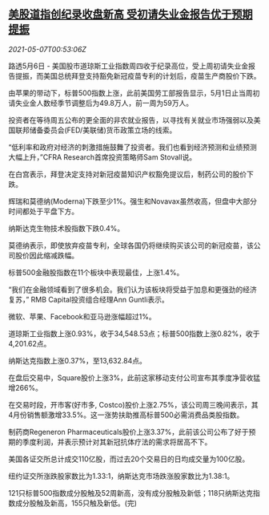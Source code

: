 <!--1620349265000-->
[美股道指创纪录收盘新高 受初请失业金报告优于预期提振](https://cn.reuters.com/article/usa-stocks-0506-thur-idCNKBS2CO025)
------

<div><i>2021-05-07T00:53:06Z</i></div><p>路透5月6日 - 美国股市道琼斯工业指数周四收于纪录高位，受上周初请失业金报告提振，而美国总统拜登支持豁免新冠疫苗专利的计划后，疫苗生产商股价下跌。</p><p>由苹果的带动下，标普500指数上涨，此前美国劳工部报告显示，5月1日止当周初请失业金人数经季节调整后为49.8万人，前一周为59万人。</p><p>投资者在等待周五公布的更全面的非农就业报告，以寻找有关就业市场强弱以及美国联邦储备委员会(FED/美联储)货币政策立场的线索。</p><p>“低利率和政府对经济的刺激措施鼓舞了投资者。我们也看到经济预测和业绩预测大幅上升，”CFRA Research首席投资策略师Sam Stovall说。</p><p>在白宫表示，拜登决定支持对新冠疫苗知识产权豁免提议后，制药公司的股价下跌。</p><p>辉瑞和莫德纳(Moderna)下跌至少1%。强生和Novavax虽然收高，但盘中大部分时间都处于平盘下方。</p><p>纳斯达克生物技术股指数下跌0.4%。</p><p>莫德纳表示，即使放弃疫苗专利，全球各国仍将继续购买该公司的新冠疫苗，该公司股价因此缩减跌幅。</p><p>标普500金融股指数在11个板块中表现最佳，上涨1.4%。</p><p>“我们在金融领域看到了很多机会。我们认为该板块将受益于加息和更强劲的经济复苏，” RMB Capital投资组合经理Ann Guntli表示。</p><p>微软、苹果、Facebook和亚马逊涨幅超过1%。</p><p>道琼斯工业指数上涨0.93%，收于34,548.53点；标普500指数上涨0.82%，收于4,201.62点。</p><p>纳斯达克指数上涨0.37%，至13,632.84点。</p><p>在盘后交易中，Square股价上涨3%，此前这家移动支付公司宣布其季度净营收猛增266%。</p><p>在交易时段，开市客(好市多, Costco)股价上涨2.75%，该公司周三晚间表示，其4月份销售额激增33.5%。这一涨势扶助推高标普500必需消费品类股指数。</p><p>制药商Regeneron Pharmaceuticals股价上涨3.37%，此前该公司公布了好于预期的季度利润，并表示预计对其新冠抗体疗法的需求将居高不下。</p><p>美国各证交所总计成交110亿股，而过去20个交易日的日均成交量为100亿股。</p><p>纽约证交所涨跌股家数比为1.33:1，纳斯达克市场跌涨股家数比为1.38:1。</p><p>121只标普500指数成分股触及52周新高，没有成分股触及新低；118只纳斯达克指数成分股触及新高，155只触及新低。(完)</p>
